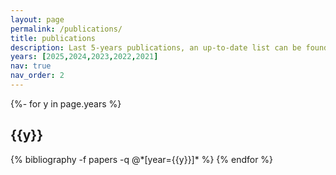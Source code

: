 ```yaml
---
layout: page
permalink: /publications/
title: publications
description: Last 5-years publications, an up-to-date list can be found in [HAL](https://cv.hal.science/alban-gaignard).  
years: [2025,2024,2023,2022,2021]
nav: true
nav_order: 2
---
```


<div class="publications">

{%- for y in page.years %}
  <h2 class="year">{{y}}</h2>
  {% bibliography -f papers -q @*[year={{y}}]* %}
{% endfor %}

</div>